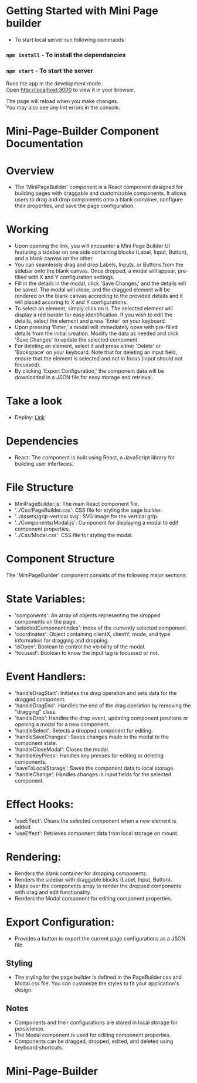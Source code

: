 # Getting Started with Mini Page builder

- To start local server run following commands

### `npm install` - To install the dependancies

### `npm start` - To start the server

Runs the app in the development mode.\
Open [http://localhost:3000](http://localhost:3000) to view it in your browser.

The page will reload when you make changes.\
You may also see any lint errors in the console.

# Mini-Page-Builder Component Documentation

# Overview

- The 'MiniPageBuilder' component is a React component designed for building pages with draggable and customizable components. It allows users to drag and drop components onto a blank container, configure their properties, and save the page configuration.

# Working

- Upon opening the link, you will encounter a Mini Page Builder UI featuring a sidebar on one side containing blocks (Label, Input, Button), and a blank canvas on the other.
- You can seamlessly drag and drop Labels, Inputs, or Buttons from the sidebar onto the blank canvas. Once dropped, a modal will appear, pre-filled with X and Y configuration settings.
- Fill in the details in the modal, click 'Save Changes,' and the details will be saved. The modal will close, and the dragged element will be rendered on the blank canvas according to the provided details and it will placed accoring to X and Y configurations.
- To select an element, simply click on it. The selected element will display a red border for easy identification. If you wish to edit the details, select the element and press 'Enter' on your keyboard.
- Upon pressing 'Enter,' a modal will immediately open with pre-filled details from the initial creation. Modify the data as needed and click 'Save Changes' to update the selected component.
- For deleting an element, select it and press either 'Delete' or 'Backspace' on your keyboard. Note that for deleting an input field, ensure that the element is selected and not in focus (input should not focussed).
- By clicking 'Export Configuration,' the component data will be downloaded in a JSON file for easy storage and retrieval.

# Take a look

- Deploy: [Link](https://mini-page-builder-ten.vercel.app/)

# Dependencies

- React: The component is built using React, a JavaScript library for building user interfaces.

# File Structure

- MiniPageBuilder.js: The main React component file.
- '../Css/PageBuilder.css': CSS file for styling the page builder.
- '../assets/grip-vertical.svg': SVG image for the vertical grip.
- '../Components/Modal.js': Component for displaying a modal to edit component properties.
- '../Css/Modal.css': CSS file for styling the modal.

# Component Structure

The 'MiniPageBuilder' component consists of the following major sections:

# State Variables:

- 'components': An array of objects representing the dropped components on the page.
- 'selectedComponentIndex': Index of the currently selected component.
- 'coordinates': Object containing clientX, clientY, mode, and type information for dragging and dropping.
- 'isOpen': Boolean to control the visibility of the modal.
- 'focused': Boolean to know the input tag is focussed or not.

# Event Handlers:

- 'handleDragStart': Initiates the drag operation and sets data for the dragged component.
- 'handleDragEnd': Handles the end of the drag operation by removing the "dragging" class.
- 'handleDrop': Handles the drop event, updating component positions or opening a modal for a new component.
- 'handleSelect': Selects a dropped component for editing.
- 'handleSaveChanges': Saves changes made in the modal to the component state.
- 'handleCloseModal': Closes the modal.
- 'handleKeyPress': Handles key presses for editing or deleting components.
- 'saveToLocalStorage': Saves the component data to local storage.
- 'handleChange': Handles changes in input fields for the selected component.

# Effect Hooks:

- 'useEffect': Clears the selected component when a new element is added.
- 'useEffect': Retrieves component data from local storage on mount.

# Rendering:

- Renders the blank container for dropping components.
- Renders the sidebar with draggable blocks (Label, Input, Button).
- Maps over the components array to render the dropped components with drag and edit functionality.
- Renders the Modal component for editing component properties.

# Export Configuration:

- Provides a button to export the current page configurations as a JSON file.

## Styling

- The styling for the page builder is defined in the PageBuilder.css and Modal.css file. You can customize the styles to fit your application's design.

## Notes

- Components and their configurations are stored in local storage for persistence.
- The Modal component is used for editing component properties.
- Components can be dragged, dropped, edited, and deleted using keyboard shortcuts.

# Mini-Page-Builder

